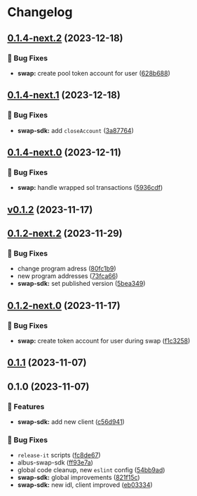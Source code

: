# Changelog

## [0.1.4-next.2](https://github.com/mfactory-lab/albus/compare/@albus-finance/swap-sdk-v0.1.4-next.1...@albus-finance/swap-sdk-v0.1.4-next.2) (2023-12-18)


### 🐞 Bug Fixes

* **swap:** create pool token account for user ([628b688](https://github.com/mfactory-lab/albus/commit/628b688f94cb142e8a4c332c051867135261d642))

## [0.1.4-next.1](https://github.com/mfactory-lab/albus/compare/@albus-finance/swap-sdk-v0.1.4-next.0...@albus-finance/swap-sdk-v0.1.4-next.1) (2023-12-18)


### 🐞 Bug Fixes

* **swap-sdk:** add `closeAccount` ([3a87764](https://github.com/mfactory-lab/albus/commit/3a877645d19ed914ffcdb42cd63e31a04d8ae49e))

## [0.1.4-next.0](https://github.com/mfactory-lab/albus/compare/@albus-finance/swap-sdk-v0.1.2-next.2...@albus-finance/swap-sdk-v0.1.4-next.0) (2023-12-11)


### 🐞 Bug Fixes

* **swap:** handle wrapped sol transactions ([5936cdf](https://github.com/mfactory-lab/albus/commit/5936cdfd6f883f2f826427d7ce99e8ecf8f26ec8))

## [v0.1.2](https://github.com/mfactory-lab/albus/compare/@albus-finance/swap-sdk-v0.1.2-next.2...@albus-finance/swap-sdk-v0.1.4-next.0) (2023-11-17)

## [0.1.2-next.2](https://github.com/mfactory-lab/albus/compare/@albus-finance/swap-sdk-v0.1.2-next.0...@albus-finance/swap-sdk-v0.1.2-next.2) (2023-11-29)


### 🐞 Bug Fixes

* change program adress ([80fc1b9](https://github.com/mfactory-lab/albus/commit/80fc1b9508b0cff28c61525eb7661bc8102b92dc))
* new program addresses ([73fca66](https://github.com/mfactory-lab/albus/commit/73fca66d856db7625e00009accf4d53ccbcd31b3))
* **swap-sdk:** set published version ([5bea349](https://github.com/mfactory-lab/albus/commit/5bea3495733cb33ee733dfa3616def63faa6ea03))

## [0.1.2-next.0](https://github.com/mfactory-lab/albus/compare/@albus-finance/swap-sdk-v0.1.1...@albus-finance/swap-sdk-v0.1.2-next.0) (2023-11-17)


### 🐞 Bug Fixes

* **swap:** create token account for user during swap ([f1c3258](https://github.com/mfactory-lab/albus/commit/f1c32588ede21c847a174a5878086184cab229ca))

## [0.1.1](https://github.com/mfactory-lab/albus/compare/@albus-finance/swap-sdk-v0.1.0...@albus-finance/swap-sdk-v0.1.1) (2023-11-07)

## 0.1.0 (2023-11-07)


### 🌟 Features

* **swap-sdk:** add new client ([c56d941](https://github.com/mfactory-lab/albus/commit/c56d9411df3df2f327b2dec627a4965d40a83ae2))


### 🐞 Bug Fixes

* `release-it` scripts ([fc8de67](https://github.com/mfactory-lab/albus/commit/fc8de679d76dd74ca038f6e8e1ec1a9185eb3e5b))
* albus-swap-sdk ([ff93e7a](https://github.com/mfactory-lab/albus/commit/ff93e7a461307e46217e76be88a620cd43997088))
* global code cleanup, new `eslint` config ([54bb9ad](https://github.com/mfactory-lab/albus/commit/54bb9adc237d48932424e5775d891c957401dd51))
* **swap-sdk:** global improvements ([821f15c](https://github.com/mfactory-lab/albus/commit/821f15c7cb08f3a746ab04a2b5604ff781712c68))
* **swap-sdk:** new idl, client improved ([eb03334](https://github.com/mfactory-lab/albus/commit/eb03334ca2ba01240a7b862265c74a0f56011e13))
